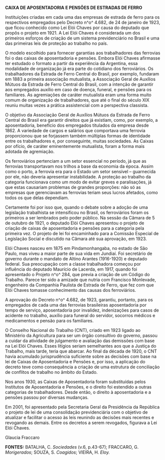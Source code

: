 **CAIXA DE APOSENTADORIA E PENSÕES DE ESTRADAS DE FERRO**

Instituições criadas em cada uma das empresas de estrada de ferro para
os respectivos empregados pelo Decreto n^o^ 4.682, de 24 de janeiro de
1923, que ficou conhecido como Lei Elói Chaves por causa do deputado que
propôs o projeto em 1921. A Lei Elói Chaves é considerada um dos
primeiros esforços de criação de um sistema previdenciário no Brasil e
uma das primeiras leis de proteção ao trabalho no país.

O modelo escolhido para fornecer garantias aos trabalhadores das
ferrovias foi o das caixas de aposentadoria e pensões. Embora Elói
Chaves afirmasse ter estudado o formato a partir da experiência da
Argentina, essa modalidade de organização já era parte do cotidiano dos
ferroviários. Os trabalhadores da Estrada de Ferro Central do Brasil,
por exemplo, fundaram em 1883 a primeira associação mutualista, a
Associação Geral de Auxílios Mútuos da Estrada de Ferro Central do
Brasil, com a intenção de garantir aos empregados auxílio em caso de
doença, funeral, e pensões para os familiares. As agremiações de caráter
mutualista eram uma forma muito comum de organização de trabalhadores,
que até o final do século XIX reuniu muitas vezes a prática assistencial
com a perspectiva classista.

O objetivo da Associação Geral de Auxílios Mútuos da Estrada de Ferro
Central do Brasil era garantir direitos que já existiam, como, por
exemplo, a aposentadoria, benefício dos empregados titulados da empresa
desde 1862. A variedade de cargos e salários que comportava uma ferrovia
proporcionou que se forjassem também múltiplas formas de identidade
entre os trabalhadores e, por conseguinte, muitas sociedades. As Caixas
por ofício, de caráter eminentemente mutualista, foram a forma mais
adotada de agremiação.

Os ferroviários pertenciam a um setor essencial no período, já que as
ferrovias transportavam nos trilhos a base da economia da época. Assim
como o porto, a ferrovia era para o Estado um setor sensível –
guarnecida por ele, não deveria apresentar instabilidade. A proteção ao
trabalho da categoria funcionava como um modo de evitar greves e
paralisações, já que estas causariam problemas de grandes proporções:
não só as empresas que gerenciavam as ferrovias teriam seus lucros
afetados, como todos os que delas dependiam.

Certamente foi por isso que, quando o debate sobre a adoção de uma
legislação trabalhista se intensificou no Brasil, os ferroviários foram
os primeiros a ser lembrados pelo poder público. Na sessão da Câmara de
5 de outubro de 1921, o deputado Elói Chaves apresentou o projeto de
criação de caixas de aposentadoria e pensões para a categoria pela
primeira vez. O projeto de lei foi encaminhado para a Comissão Especial
de Legislação Social e discutido na Câmara até sua aprovação, em 1923.

Elói Chaves nasceu em 1875 em Pindamonhangaba, no estado de São Paulo,
mas viveu a maior parte de sua vida em Jundiaí. Foi secretário de
governo durante o mandato de Altino Arantes (1916-1920) e deputado
federal. Sua preocupação com a classe trabalhadora começou por
influência do deputado Maurício de Lacerda, em 1917, quando foi
apresentado o Projeto n^o^ 284, que previa a criação de um Código do
Trabalho. Parece ter sido a amizade que nutria com Francisco Monlevade,
engenheiro da Companhia Paulista de Estrada de Ferro, que fez com que
Elói Chaves tomasse conhecimento das causas dos ferroviários.

A aprovação do Decreto n^o^ 4.682, de 1923, garantiu, portanto, para os
empregados de cada uma das ferrovias brasileiras aposentadoria por tempo
de serviço, aposentadoria por invalidez, indenizações para casos de
acidente no trabalho, auxílio para funeral do servidor, socorros médicos
e medicamentos e pensão para os familiares.

O Conselho Nacional do Trabalho (CNT), criado em 1923 ligado ao
Ministério da Agricultura para ser um órgão consultivo do governo,
passou a cuidar da atividade de julgamento e avaliação das demissões com
base na Lei Elói Chaves. Esses litígios seriam semelhantes aos que a
Justiça do Trabalho, mais tarde, teria que abarcar. Ao final da década
de 1920, o CNT havia acumulado jurisprudência suficiente sobre as
decisões com base na lei de Caixas de Aposentadoria e Pensões e, por
isso, a aplicação do decreto teve como consequência a criação de uma
estrutura de conciliação de conflitos de trabalho no âmbito do Estado.

Nos anos 1930, as Caixas de Aposentadoria foram substituídas pelos
Institutos de Aposentadoria e Pensões, e o direito foi estendido a
outras categorias de trabalhadores. Desde então, o direito à
aposentadoria e a pensões passou por diversas mudanças.

Em 2001, foi apresentado pela Secretaria Geral da Presidência da
República o projeto de lei de uma consolidação previdenciária com o
objetivo de atualizar e facilitar o acesso às leis reunindo as decisões
mais recentes e revogando as demais. Entre os decretos a serem
revogados, figurava a Lei Elói Chaves.

Glaucia Fraccaro

**FONTES:** BATALHA, C. *Sociedades* (v.6, p.43-67); FRACCARO, G.
*Morigerados*; SOUZA, S. *Coagidos*; VIEIRA, H. *Eloy.*
